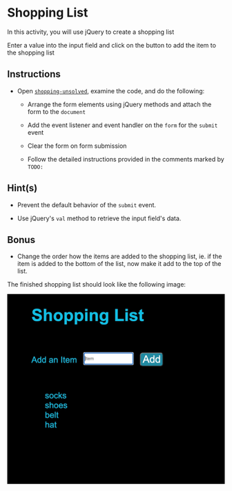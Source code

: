 # Shopping List

In this activity, you will use jQuery to create a shopping list

Enter a value into the input field and click on the button to add the item to the shopping list

## Instructions

* Open [`shopping-unsolved`](Unsolved/shopping-unsolved.html), examine the code, and do the following:

  * Arrange the form elements using jQuery methods and attach the form to the `document` 

  * Add the event listener and event handler on the `form` for the `submit` event 
  
  * Clear the form on form submission

  * Follow the detailed instructions provided in the comments marked by `TODO:`
   

## Hint(s)
  
  * Prevent the default behavior of the `submit` event.
  
  * Use jQuery's `val` method to retrieve the input field's data.

## Bonus

  *  Change the order how the items are added to the shopping list, ie. if the item is added to the bottom of the list, now make it add to the top of the list. 

The finished shopping list should look like the following image:

![A shopping list with several items.](./shopping.jpg)
